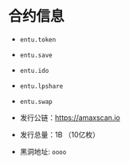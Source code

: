 # 合约信息

* `entu.token`
* `entu.save`
* `entu.ido`
* `entu.lpshare`
* `entu.swap`


* 发行公链：https://amaxscan.io 
* 发行总量：1B （10亿枚）
* 黑洞地址: `oooo`
